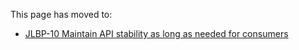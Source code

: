 This page has moved to:

- [JLBP-10 Maintain API stability as long as needed for consumers](https://googlecloudplatform.github.io/cloud-opensource-java/JLBP-10.html)
